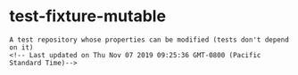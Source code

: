 # test-fixture-mutable
    A test repository whose properties can be modified (tests don't depend on it)
    <!-- Last updated on Thu Nov 07 2019 09:25:36 GMT-0800 (Pacific Standard Time)-->